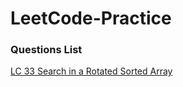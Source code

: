 # LeetCode-Practice


### Questions List

[LC 33 Search in a Rotated Sorted Array](https://leetcode.com/problems/search-in-rotated-sorted-array)
